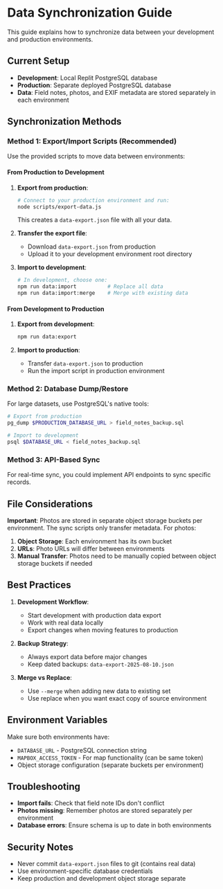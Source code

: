 # Data Synchronization Guide

This guide explains how to synchronize data between your development and production environments.

## Current Setup

- **Development**: Local Replit PostgreSQL database
- **Production**: Separate deployed PostgreSQL database  
- **Data**: Field notes, photos, and EXIF metadata are stored separately in each environment

## Synchronization Methods

### Method 1: Export/Import Scripts (Recommended)

Use the provided scripts to move data between environments:

#### From Production to Development

1. **Export from production**:
   ```bash
   # Connect to your production environment and run:
   node scripts/export-data.js
   ```
   This creates a `data-export.json` file with all your data.

2. **Transfer the export file**:
   - Download `data-export.json` from production
   - Upload it to your development environment root directory

3. **Import to development**:
   ```bash
   # In development, choose one:
   npm run data:import          # Replace all data
   npm run data:import:merge    # Merge with existing data
   ```

#### From Development to Production

1. **Export from development**:
   ```bash
   npm run data:export
   ```

2. **Import to production**:
   - Transfer `data-export.json` to production
   - Run the import script in production environment

### Method 2: Database Dump/Restore

For large datasets, use PostgreSQL's native tools:

```bash
# Export from production
pg_dump $PRODUCTION_DATABASE_URL > field_notes_backup.sql

# Import to development  
psql $DATABASE_URL < field_notes_backup.sql
```

### Method 3: API-Based Sync

For real-time sync, you could implement API endpoints to sync specific records.

## File Considerations

**Important**: Photos are stored in separate object storage buckets per environment. The sync scripts only transfer metadata. For photos:

1. **Object Storage**: Each environment has its own bucket
2. **URLs**: Photo URLs will differ between environments
3. **Manual Transfer**: Photos need to be manually copied between object storage buckets if needed

## Best Practices

1. **Development Workflow**:
   - Start development with production data export
   - Work with real data locally
   - Export changes when moving features to production

2. **Backup Strategy**:
   - Always export data before major changes
   - Keep dated backups: `data-export-2025-08-10.json`

3. **Merge vs Replace**:
   - Use `--merge` when adding new data to existing set
   - Use replace when you want exact copy of source environment

## Environment Variables

Make sure both environments have:
- `DATABASE_URL` - PostgreSQL connection string
- `MAPBOX_ACCESS_TOKEN` - For map functionality (can be same token)
- Object storage configuration (separate buckets per environment)

## Troubleshooting

- **Import fails**: Check that field note IDs don't conflict
- **Photos missing**: Remember photos are stored separately per environment
- **Database errors**: Ensure schema is up to date in both environments

## Security Notes

- Never commit `data-export.json` files to git (contains real data)
- Use environment-specific database credentials
- Keep production and development object storage separate